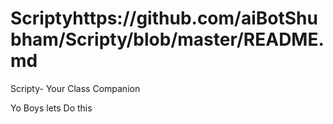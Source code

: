 # Scriptyhttps://github.com/aiBotShubham/Scripty/blob/master/README.md
Scripty- Your Class Companion


Yo Boys lets Do this
